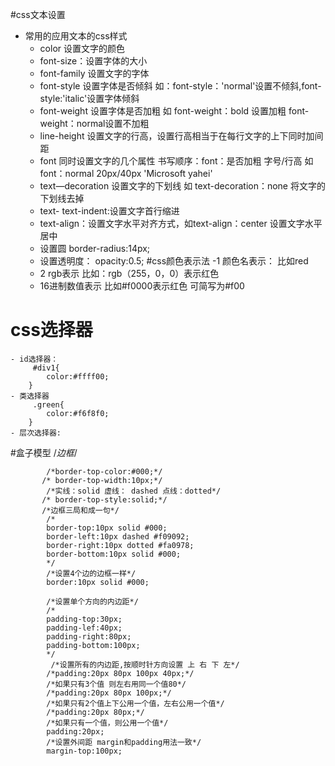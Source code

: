#css文本设置
- 常用的应用文本的css样式
    - color 设置文字的颜色
    - font-size：设置字体的大小
    - font-family 设置文字的字体
    - font-style 设置字体是否倾斜 如：font-style：'normal'设置不倾斜,font-style:'italic'设置字体倾斜
    - font-weight 设置字体是否加粗 如 font-weight：bold 设置加粗 font-weight：normal设置不加粗
    - line-height 设置文字的行高，设置行高相当于在每行文字的上下同时加间距
    - font 同时设置文字的几个属性 书写顺序：font：是否加粗 字号/行高 如 font：normal 20px/40px 'Microsoft yahei'
    - text—decoration 设置文字的下划线 如 text-decoration：none 将文字的下划线去掉
    - text- text-indent:设置文字首行缩进
    - text-align：设置文字水平对齐方式，如text-align：center 设置文字水平居中
    - 设置圆 border-radius:14px;
    - 设置透明度： opacity:0.5;
#css颜色表示法
    -1 颜色名表示： 比如red
    - 2 rgb表示 比如：rgb（255，0，0）表示红色
    - 16进制数值表示 比如#f0000表示红色 可简写为#f00
# css选择器
    - id选择器：    
         #div1{
            color:#ffff00;
        }
    - 类选择器
         .green{
            color:#f6f8f0;
        }
    - 层次选择器:
        
#盒子模型
     /*边框*/

            /*border-top-color:#000;*/
           /* border-top-width:10px;*/
            /*实线：solid 虚线： dashed 点线：dotted*/
           /* border-top-style:solid;*/
           /*边框三局和成一句*/
            /*
            border-top:10px solid #000;
            border-left:10px dashed #f09092;
            border-right:10px dotted #fa0978;
            border-bottom:10px solid #000;
            */
            /*设置4个边的边框一样*/
            border:10px solid #000;

            /*设置单个方向的内边距*/
            /*
            padding-top:30px;
            padding-lef:40px;
            padding-right:80px;
            padding-bottom:100px;
            */
             /*设置所有的内边距,按顺时针方向设置 上 右 下 左*/
            /*padding:20px 80px 100px 40px;*/
            /*如果只有3个值 则左右用同一个值80*/
            /*padding:20px 80px 100px;*/
            /*如果只有2个值上下公用一个值，左右公用一个值*/
            /*padding:20px 80px;*/
            /*如果只有一个值，则公用一个值*/
            padding:20px;
            /*设置外间距 margin和padding用法一致*/
            margin-top:100px;
 